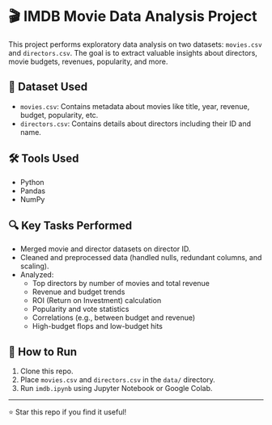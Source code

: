 # 🎬 IMDB Movie Data Analysis Project

This project performs exploratory data analysis on two datasets: `movies.csv` and `directors.csv`. The goal is to extract valuable insights about directors, movie budgets, revenues, popularity, and more.

## 📁 Dataset Used
- `movies.csv`: Contains metadata about movies like title, year, revenue, budget, popularity, etc.
- `directors.csv`: Contains details about directors including their ID and name.

## 🛠 Tools Used
- Python
- Pandas
- NumPy

## 🔍 Key Tasks Performed
- Merged movie and director datasets on director ID.
- Cleaned and preprocessed data (handled nulls, redundant columns, and scaling).
- Analyzed:
  - Top directors by number of movies and total revenue
  - Revenue and budget trends
  - ROI (Return on Investment) calculation
  - Popularity and vote statistics
  - Correlations (e.g., between budget and revenue)
  - High-budget flops and low-budget hits

## 🚀 How to Run
1. Clone this repo.
2. Place `movies.csv` and `directors.csv` in the `data/` directory.
3. Run `imdb.ipynb` using Jupyter Notebook or Google Colab.

---

⭐ Star this repo if you find it useful!
